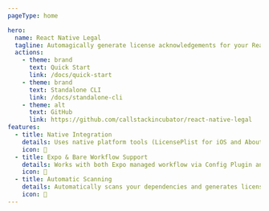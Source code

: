 ```yaml
---
pageType: home

hero:
  name: React Native Legal
  tagline: Automagically generate license acknowledgements for your React Native app
  actions:
    - theme: brand
      text: Quick Start
      link: /docs/quick-start
    - theme: brand
      text: Standalone CLI
      link: /docs/standalone-cli
    - theme: alt
      text: GitHub
      link: https://github.com/callstackincubator/react-native-legal
features:
  - title: Native Integration
    details: Uses native platform tools (LicensePlist for iOS and AboutLibraries for Android) to generate and display licenses.
    icon: 📱
  - title: Expo & Bare Workflow Support
    details: Works with both Expo managed workflow via Config Plugin and React Native CLI via custom command.
    icon: 🔌
  - title: Automatic Scanning
    details: Automatically scans your dependencies and generates license information for both iOS and Android platforms.
    icon: 🔎
---
```

